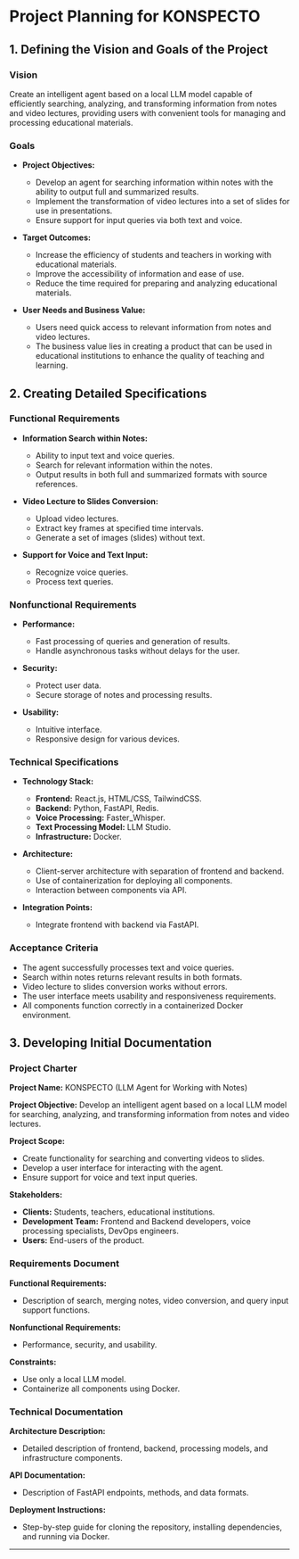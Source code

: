 # Project Planning for KONSPECTO

## 1. Defining the Vision and Goals of the Project

### Vision

Create an intelligent agent based on a local LLM model capable of efficiently searching, analyzing, and transforming information from notes and video lectures, providing users with convenient tools for managing and processing educational materials.

### Goals

- **Project Objectives:**

  - Develop an agent for searching information within notes with the ability to output full and summarized results.
  - Implement the transformation of video lectures into a set of slides for use in presentations.
  - Ensure support for input queries via both text and voice.

- **Target Outcomes:**

  - Increase the efficiency of students and teachers in working with educational materials.
  - Improve the accessibility of information and ease of use.
  - Reduce the time required for preparing and analyzing educational materials.

- **User Needs and Business Value:**
  - Users need quick access to relevant information from notes and video lectures.
  - The business value lies in creating a product that can be used in educational institutions to enhance the quality of teaching and learning.

## 2. Creating Detailed Specifications

### Functional Requirements

- **Information Search within Notes:**

  - Ability to input text and voice queries.
  - Search for relevant information within the notes.
  - Output results in both full and summarized formats with source references.

- **Video Lecture to Slides Conversion:**

  - Upload video lectures.
  - Extract key frames at specified time intervals.
  - Generate a set of images (slides) without text.

- **Support for Voice and Text Input:**
  - Recognize voice queries.
  - Process text queries.

### Nonfunctional Requirements

- **Performance:**

  - Fast processing of queries and generation of results.
  - Handle asynchronous tasks without delays for the user.

- **Security:**

  - Protect user data.
  - Secure storage of notes and processing results.

- **Usability:**
  - Intuitive interface.
  - Responsive design for various devices.

### Technical Specifications

- **Technology Stack:**

  - **Frontend:** React.js, HTML/CSS, TailwindCSS.
  - **Backend:** Python, FastAPI, Redis.
  - **Voice Processing:** Faster_Whisper.
  - **Text Processing Model:** LLM Studio.
  - **Infrastructure:** Docker.

- **Architecture:**

  - Client-server architecture with separation of frontend and backend.
  - Use of containerization for deploying all components.
  - Interaction between components via API.

- **Integration Points:**
  - Integrate frontend with backend via FastAPI.

### Acceptance Criteria

- The agent successfully processes text and voice queries.
- Search within notes returns relevant results in both formats.
- Video lecture to slides conversion works without errors.
- The user interface meets usability and responsiveness requirements.
- All components function correctly in a containerized Docker environment.

## 3. Developing Initial Documentation

### Project Charter

**Project Name:** KONSPECTO (LLM Agent for Working with Notes)

**Project Objective:** Develop an intelligent agent based on a local LLM model for searching, analyzing, and transforming information from notes and video lectures.

**Project Scope:**

- Create functionality for searching and converting videos to slides.
- Develop a user interface for interacting with the agent.
- Ensure support for voice and text input queries.

**Stakeholders:**

- **Clients:** Students, teachers, educational institutions.
- **Development Team:** Frontend and Backend developers, voice processing specialists, DevOps engineers.
- **Users:** End-users of the product.

### Requirements Document

**Functional Requirements:**

- Description of search, merging notes, video conversion, and query input support functions.

**Nonfunctional Requirements:**

- Performance, security, and usability.

**Constraints:**

- Use only a local LLM model.
- Containerize all components using Docker.

### Technical Documentation

**Architecture Description:**

- Detailed description of frontend, backend, processing models, and infrastructure components.

**API Documentation:**

- Description of FastAPI endpoints, methods, and data formats.

**Deployment Instructions:**

- Step-by-step guide for cloning the repository, installing dependencies, and running via Docker.

---
